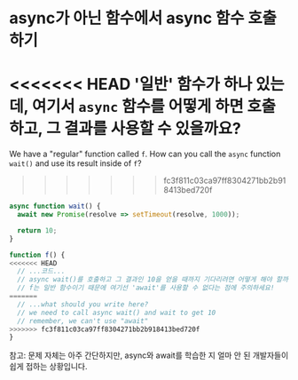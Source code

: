 
# async가 아닌 함수에서 async 함수 호출하기

<<<<<<< HEAD
'일반' 함수가 하나 있는데, 여기서 `async` 함수를 어떻게 하면 호출하고, 그 결과를 사용할 수 있을까요?
=======
We have a "regular" function called `f`. How can you call the `async` function `wait()` and use its result inside of `f`?
>>>>>>> fc3f811c03ca97ff8304271bb2b918413bed720f

```js
async function wait() {
  await new Promise(resolve => setTimeout(resolve, 1000));

  return 10;
}

function f() {
<<<<<<< HEAD
  // ...코드...
  // async wait()를 호출하고 그 결과인 10을 얻을 때까지 기다리려면 어떻게 해야 할까요?
  // f는 일반 함수이기 때문에 여기선 'await'를 사용할 수 없다는 점에 주의하세요!
=======
  // ...what should you write here?
  // we need to call async wait() and wait to get 10
  // remember, we can't use "await"
>>>>>>> fc3f811c03ca97ff8304271bb2b918413bed720f
}
```

참고: 문제 자체는 아주 간단하지만, async와 await를 학습한 지 얼마 안 된 개발자들이 쉽게 접하는 상황입니다.
